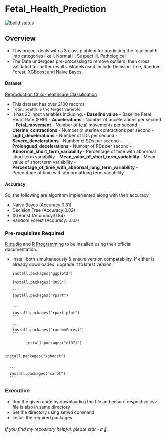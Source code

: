 # Fetal_Health_Prediction
<a href="https://circleci.com/gh/badges/shields/tree/master">
<img src="https://img.shields.io/circleci/project/github/badges/shields/master" alt="build status">
</a>

## Overview
- This project deals with a  3 class problem for predicting the fetal health into categories like
i.	Normal
ii.	Suspect
iii.	Pathological
- The Data undergoes pre-processing to remove outliers, then cross validated for better results. Models used include Decision Tree, Random Forest, XGBoost and Naive Bayes.

#### Dataset 
[Reproduction Child-healthcare Classification](https://www.kaggle.com/datasets/gauravduttakiit/reproductive-childhealthcare-classification)
- This dataset has over 2100 records
- Fetal_health is the target variable
- It has 22 input variables including:
        - **Baseline value** - Baseline Fetal Heart Rate (FHR)
        - **Accelerations** - Number of accelerations per second
        - **Fetal_movement** - Number of fetal movements per second
        - **Uterine_contractions** - Number of uterine contractions per second
        - **Light_decelerations** - Number of LDs per second
        - **Severe_decelerations** - Number of SDs per second
        - **Prolongued_decelerations** - Number of PDs per second
        - **Abnormal_short_term_variability** - Percentage of time with abnormal short term variability
        - **Mean_value_of_short_term_variability** - Mean value of short term variability
        - **Percentage_of_time_with_abnormal_long_term_variability** - Percentage of time with abnormal long term variability

#### Accuracy
 So, the following are algorithm implemented along with their accuracy, 
- Naïve Bayes (Accuracy:0.81)
- Decision Tree (Accuracy:0.82)
- XGBoost (Accuracy:0.84)
- Random Forest (Accuracy: 0.87)



### Pre-requisites Required
[R studio](https://posit.co/downloads/)  and [R Programming](https://cran.r-project.org/bin/windows/base/) to be installed using their official documentation.
- Install both simultaneously & ensure version compatability. If either is already downloaded, upgrade it to latest version.
  ```
  install.packages("ggplot2")
  ```

  ```
  install.packages("ROSE")
  ```
      ```
      install.packages("rpart")
      ```
  
      ```
      install.packages("rpart.plot")
      ```
  
      ```
      install.packages("randomForest")
      ```

  ```
        install.packages("e1071")
 ```

 ```
    install.packages("xgboost")
      ```

      ```
      install.packages("caret")
      ```
### Execution
- Run the given code by downloading the file and ensure respective csv file is also in same directory
- Set the directory using setwd command.
- Install the required packages

###### If you find my repository helpful, please star⭐ it 🌟.
